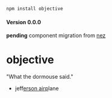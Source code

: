 `npm install objective`

#### Version 0.0.0 

**pending** component migration from [nez](https://github.com/nomilous/nez/tree/develop)

objective
=========

"What the dormouse said."
- jeff[erson airp](http://www.youtube.com/watch?v=Vl89g2SwMh4)lane

